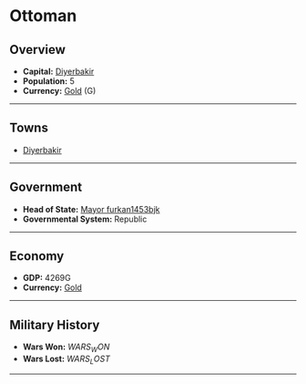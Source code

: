 # Ottoman

## Overview

- **Capital:** [Diyerbakir](Diyerbakir)
- **Population:** 5
- **Currency:** [Gold](Gold) (G)

---

## Towns

- [Diyerbakir](Diyerbakir)

---

## Government

- **Head of State:** [Mayor furkan1453bjk](furkan1453bjk)
- **Governmental System:** Republic

---

## Economy

- **GDP:** 4269G
- **Currency:** [Gold](Gold)

---

## Military History

- **Wars Won:** $WARS_WON$
- **Wars Lost:** $WARS_LOST$

---

